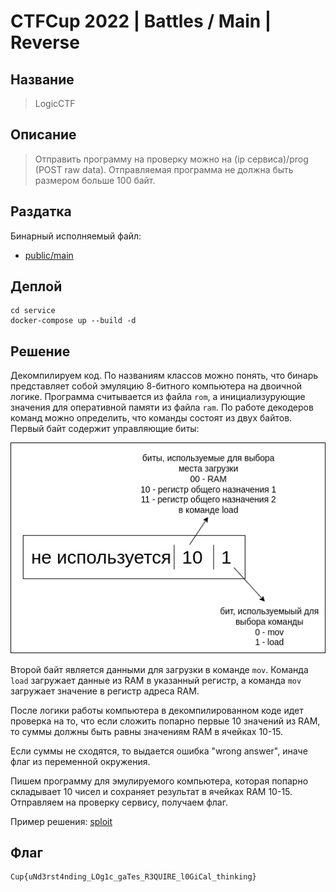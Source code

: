 # CTFCup 2022 | Battles / Main | Reverse

## Название

> LogicCTF

## Описание

> Отправить программу на проверку можно на (ip сервиса)/prog (POST raw data). Отправляемая программа не должна быть размером больше 100 байт.

## Раздатка

Бинарный исполняемый файл:

* [public/main](public/main)

## Деплой

```
cd service
docker-compose up --build -d
```

## Решение

Декомпилируем код. По названиям классов можно понять, что бинарь представляет собой эмуляцию 8-битного компьютера на двоичной логике. Программа считывается из файла `rom`, а инициализурующие значения для оперативной памяти из файла `ram`. По работе декодеров команд можно определить, что команды состоят из двух байтов. Первый байт содержит управляющие биты:

![](./pictures/ctfcup.drawio.png)

Второй байт является данными для загрузки в команде `mov`. Команда `load` загружает данные из RAM в указанный регистр, а команда `mov` загружает значение в регистр адреса RAM. 

После логики работы компьютера в декомпилированном коде идет проверка на то, что если сложить попарно первые 10 значений из RAM, то суммы должны быть равны значениям RAM в ячейках 10-15.

Если суммы не сходятся, то выдается ошибка "wrong answer", иначе флаг из переменной окружения.

Пишем программу для эмулируемого компьютера, которая попарно складывает 10 чисел и сохраняет результат в ячейках RAM 10-15. Отправляем на проверку сервису, получаем флаг.

Пример решения: [sploit](sploit/)

## Флаг

```
Cup{uNd3rst4nding_LOg1c_gaTes_R3QUIRE_l0GiCal_thinking}
```